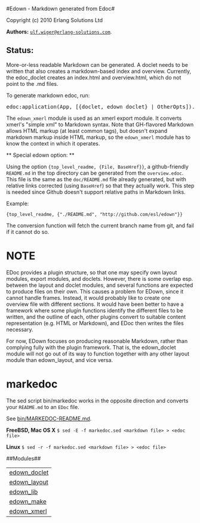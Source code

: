 

#Edown - Markdown generated from Edoc#


Copyright (c) 2010 Erlang Solutions Ltd


__Authors:__ [`ulf.wiger@erlang-solutions.com`](mailto:ulf.wiger@erlang-solutions.com).


Status:
------
More-or-less readable Markdown can be generated.
A doclet needs to be written that also creates 
a markdown-based index and overview. Currently, the 
edoc_doclet creates an index.html and overview.html,
which do not point to the .md files.



To generate markdown edoc, run:

<pre>
edoc:application(App, [{doclet, edown_doclet} | OtherOpts]).
</pre>



The `edown_xmerl` module is used as an xmerl export module.
It converts xmerl's "simple xml" to Markdown syntax. Note that
GH-flavored Markdown allows HTML markup (at least common tags),
but doesn't expand markdown markup inside HTML markup, so the 
`edown_xmerl` module has to know the context in which it operates.



** Special edown option: **



Using the option `{top_level_readme, {File, BaseHref}}`, a github-friendly
`README.md` in the top directory can be generated from the `overview.edoc`.
This file is the same as the `doc/README.md` file already generated,
but with relative links corrected (using `BaseHref`) so that they actually
work. This step is needed since Github doesn't support relative paths in
Markdown links.



Example:



`{top_level_readme, {"./README.md", "http://github.com/esl/edown"}}`



The conversion function will fetch the current branch name from git,
and fail if it cannot do so.



NOTE
====
EDoc provides a plugin structure, so that one may specify own 
layout modules, export modules, and doclets. However, there is 
some overlap esp. between the layout and doclet modules, and 
several functions are expected to produce files on their own.
This causes a problem for EDown, since it cannot handle frames.
Instead, it would probably like to create one overview file with
different sections. It would have been better to have a framework
where some plugin functions identify the different files to be 
written, and the outline of each, other plugins convert to suitable
content representation (e.g. HTML or Markdown), and EDoc then 
writes the files necessary.



For now, EDown focuses on producing reasonable Markdown, rather
than complying fully with the plugin framework. That is, the 
edown_doclet module will not go out of its way to function together
with any other layout module than edown_layout, and vice versa.



markedoc
========



The sed script bin/markedoc works in the opposite direction and converts 
your `README.md` to an `EDoc` file. 



See [bin/MARKEDOC-README.md](http://github.com/esl/gproc/blob/master/bin/MARKEDOC-README.md).



**FreeBSD, Mac OS X**
	`$ sed -E -f markedoc.sed <markdown file> > <edoc file>`



**Linux**
	`$ sed -r -f markedoc.sed <markdown file> > <edoc file>`




##Modules##


<table width="100%" border="0" summary="list of modules">
<tr><td><a href="http://github.com/esl/gproc/blob/master/doc/edown_doclet.md" class="module">edown_doclet</a></td></tr>
<tr><td><a href="http://github.com/esl/gproc/blob/master/doc/edown_layout.md" class="module">edown_layout</a></td></tr>
<tr><td><a href="http://github.com/esl/gproc/blob/master/doc/edown_lib.md" class="module">edown_lib</a></td></tr>
<tr><td><a href="http://github.com/esl/gproc/blob/master/doc/edown_make.md" class="module">edown_make</a></td></tr>
<tr><td><a href="http://github.com/esl/gproc/blob/master/doc/edown_xmerl.md" class="module">edown_xmerl</a></td></tr></table>

